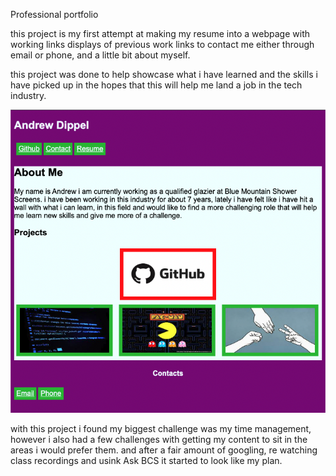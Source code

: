Professional portfolio

this project is my first attempt at making my resume into a webpage with working links displays of previous work links to contact me either through email or phone, and a little bit about myself.

this project was done to help showcase what i have learned and the skills i have picked up in the hopes that this will help me land a job in the tech industry.

![img of professional portfolio](Assets/webpage%20screenshot.png)

with this project i found my biggest challenge was my time management, however i also had a few challenges with getting my content to sit in the areas i would prefer them. and after a fair amount of googling, re watching class recordings and usink Ask BCS it started to look like my plan.